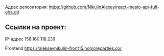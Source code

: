 Адрес репозитория: https://github.com/NikulinAlexey/react-mesto-api-full-gha.git

## Ссылки на проект:

IP-адрес 158.160.118.239

Frontend https://alekseynikulin-front15.nomoreparties.co/

